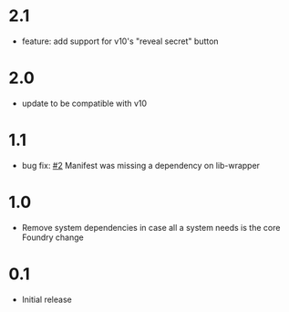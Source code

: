# 2.1

- feature: add support for v10's "reveal secret" button

# 2.0

- update to be compatible with v10

# 1.1

- bug fix: [#2](https://github.com/kaelad02/show-secrets/issues/2) Manifest was missing a dependency on lib-wrapper

# 1.0

- Remove system dependencies in case all a system needs is the core Foundry change

# 0.1

- Initial release

